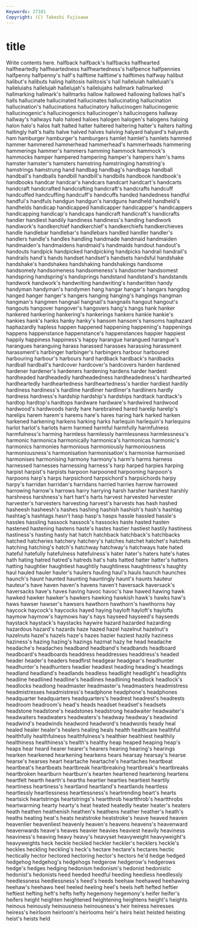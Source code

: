 ```yaml
---
Keywords: 27181 
Copyright: (C) Takeshi Fujisawa
---
```


# title

Write contents here.
halfback halfback's halfbacks halfhearted halfheartedly
halfheartedness halfheartedness's halfpence halfpennies halfpenny halfpenny's half's halftime halftime's halftimes
halfway halibut halibut's halibuts haling halitosis halitosis's hall halleluiah halleluiah's
halleluiahs hallelujah hallelujah's hallelujahs hallmark hallmarked hallmarking hallmark's hallmarks hallow
hallowed hallowing hallows hall's halls hallucinate hallucinated hallucinates hallucinating hallucination
hallucination's hallucinations hallucinatory hallucinogen hallucinogenic hallucinogenic's hallucinogenics hallucinogen's hallucinogens hallway
hallway's hallways halo haloed haloes halogen halogen's halogens haloing halon
halo's halos halt halted halter haltered haltering halter's halters halting
haltingly halt's halts halve halved halves halving halyard halyard's halyards
ham hamburger hamburger's hamburgers hamlet hamlet's hamlets hammed hammer hammered
hammerhead hammerhead's hammerheads hammering hammerings hammer's hammers hamming hammock hammock's
hammocks hamper hampered hampering hamper's hampers ham's hams hamster hamster's
hamsters hamstring hamstringing hamstring's hamstrings hamstrung hand handbag handbag's handbags
handball handball's handballs handbill handbill's handbills handbook handbook's handbooks handcar
handcar's handcars handcart handcart's handcarts handcraft handcrafted handcrafting handcraft's handcrafts
handcuff handcuffed handcuffing handcuff's handcuffs handed handedness handful handful's handfuls
handgun handgun's handguns handheld handheld's handhelds handicap handicapped handicapper handicapper's
handicappers handicapping handicap's handicaps handicraft handicraft's handicrafts handier handiest handily
handiness handiness's handing handiwork handiwork's handkerchief handkerchief's handkerchiefs handkerchieves handle
handlebar handlebar's handlebars handled handler handler's handlers handle's handles handling
handmade handmaid handmaiden handmaiden's handmaidens handmaid's handmaids handout handout's handouts
handpick handpicked handpicking handpicks handrail handrail's handrails hand's hands handset
handset's handsets handsful handshake handshake's handshakes handshaking handshakings handsome handsomely
handsomeness handsomeness's handsomer handsomest handspring handspring's handsprings handstand handstand's handstands
handwork handwork's handwriting handwriting's handwritten handy handyman handyman's handymen hang
hangar hangar's hangars hangdog hanged hanger hanger's hangers hanging hanging's
hangings hangman hangman's hangmen hangnail hangnail's hangnails hangout hangout's hangouts
hangover hangover's hangovers hang's hangs hank hanker hankered hankering hankering's
hankerings hankers hankie hankie's hankies hank's hanks hanky hanky's hansom
hansom's hansoms haphazard haphazardly hapless happen happened happening happening's happenings
happens happenstance happenstance's happenstances happier happiest happily happiness happiness's happy
harangue harangued harangue's harangues haranguing harass harassed harasses harassing harassment
harassment's harbinger harbinger's harbingers harbour harboured harbouring harbour's harbours hard
hardback hardback's hardbacks hardball hardball's hardcover hardcover's hardcovers harden hardened
hardener hardener's hardeners hardening hardens harder hardest hardheaded hardheadedly hardheadedness
hardheadedness's hardhearted hardheartedly hardheartedness hardheartedness's hardier hardiest hardily hardiness hardiness's
hardline hardliner hardliner's hardliners hardly hardness hardness's hardship hardship's hardships
hardtack hardtack's hardtop hardtop's hardtops hardware hardware's hardwired hardwood hardwood's
hardwoods hardy hare harebrained hared harelip harelip's harelips harem harem's
harems hare's hares haring hark harked harken harkened harkening harkens
harking harks harlequin harlequin's harlequins harlot harlot's harlots harm harmed
harmful harmfully harmfulness harmfulness's harming harmless harmlessly harmlessness harmlessness's harmonic
harmonica harmonically harmonica's harmonicas harmonic's harmonics harmonies harmonious harmoniously harmoniousness
harmoniousness's harmonisation harmonisation's harmonise harmonised harmonises harmonising harmony harmony's harm's
harms harness harnessed harnesses harnessing harness's harp harped harpies harping
harpist harpist's harpists harpoon harpooned harpooning harpoon's harpoons harp's harps
harpsichord harpsichord's harpsichords harpy harpy's harridan harridan's harridans harried harries
harrow harrowed harrowing harrow's harrows harry harrying harsh harsher harshest
harshly harshness harshness's hart hart's harts harvest harvested harvester harvester's
harvesters harvesting harvest's harvests has hash hashed hasheesh hasheesh's hashes
hashing hashish hashish's hash's hashtag hashtag's hashtags hasn't hasp hasp's
hasps hassle hassled hassle's hassles hassling hassock hassock's hassocks haste
hasted hasten hastened hastening hastens haste's hastes hastier hastiest hastily
hastiness hastiness's hasting hasty hat hatch hatchback hatchback's hatchbacks hatched
hatcheries hatchery hatchery's hatches hatchet hatchet's hatchets hatching hatching's hatch's
hatchway hatchway's hatchways hate hated hateful hatefully hatefulness hatefulness's hater
hater's haters hate's hates hath hating hatred hatred's hatreds hat's
hats hatted hatter hatter's hatters hatting haughtier haughtiest haughtily haughtiness
haughtiness's haughty haul hauled hauler hauler's haulers hauling haul's hauls
haunch haunches haunch's haunt haunted haunting hauntingly haunt's haunts hauteur
hauteur's have haven haven's havens haven't haversack haversack's haversacks have's
haves having havoc havoc's haw hawed hawing hawk hawked hawker
hawker's hawkers hawking hawkish hawk's hawks haw's haws hawser hawser's
hawsers hawthorn hawthorn's hawthorns hay haycock haycock's haycocks hayed haying
hayloft hayloft's haylofts haymow haymow's haymows hay's hays hayseed hayseed's
hayseeds haystack haystack's haystacks haywire hazard hazarded hazarding hazardous hazard's
hazards haze hazed hazel hazelnut hazelnut's hazelnuts hazel's hazels haze's
hazes hazier haziest hazily haziness haziness's hazing hazing's hazings hazmat
hazy he head headache headache's headaches headband headband's headbands headboard
headboard's headboards headdress headdresses headdress's headed header header's headers headfirst
headgear headgear's headhunter headhunter's headhunters headier headiest heading heading's headings
headland headland's headlands headless headlight headlight's headlights headline headlined headline's
headlines headlining headlock headlock's headlocks headlong headmaster headmaster's headmasters headmistress
headmistresses headmistress's headphone headphone's headphones headquarter headquarters headquarters's headrest headrest's
headrests headroom headroom's head's heads headset headset's headsets headstone headstone's
headstones headstrong headwaiter headwaiter's headwaiters headwaters headwaters's headway headway's headwind
headwind's headwinds headword headword's headwords heady heal healed healer healer's
healers healing heals health healthcare healthful healthfully healthfulness healthfulness's healthier
healthiest healthily healthiness healthiness's health's healthy heap heaped heaping heap's
heaps hear heard hearer hearer's hearers hearing hearing's hearings hearken
hearkened hearkening hearkens hears hearsay hearsay's hearse hearse's hearses heart
heartache heartache's heartaches heartbeat heartbeat's heartbeats heartbreak heartbreaking heartbreak's heartbreaks
heartbroken heartburn heartburn's hearten heartened heartening heartens heartfelt hearth hearth's
hearths heartier hearties heartiest heartily heartiness heartiness's heartland heartland's heartlands
heartless heartlessly heartlessness heartlessness's heartrending heart's hearts heartsick heartstrings heartstrings's
heartthrob heartthrob's heartthrobs heartwarming hearty hearty's heat heated heatedly heater
heater's heaters heath heathen heathenish heathen's heathens heather heather's heath's
heaths heating heat's heats heatstroke heatstroke's heave heaved heaven heavenlier
heavenliest heavenly heaven's heavens heavens's heavenward heavenwards heave's heaves heavier
heavies heaviest heavily heaviness heaviness's heaving heavy heavy's heavyset heavyweight
heavyweight's heavyweights heck heckle heckled heckler heckler's hecklers heckle's heckles
heckling heckling's heck's hectare hectare's hectares hectic hectically hector hectored
hectoring hector's hectors he'd hedge hedged hedgehog hedgehog's hedgehogs hedgerow
hedgerow's hedgerows hedge's hedges hedging hedonism hedonism's hedonist hedonistic hedonist's
hedonists heed heeded heedful heeding heedless heedlessly heedlessness heedlessness's heed's
heeds heehaw heehawed heehawing heehaw's heehaws heel heeled heeling heel's
heels heft hefted heftier heftiest hefting heft's hefts hefty hegemony
hegemony's heifer heifer's heifers height heighten heightened heightening heightens height's
heights heinous heinously heinousness heinousness's heir heiress heiresses heiress's heirloom
heirloom's heirlooms heir's heirs heist heisted heisting heist's heists held
